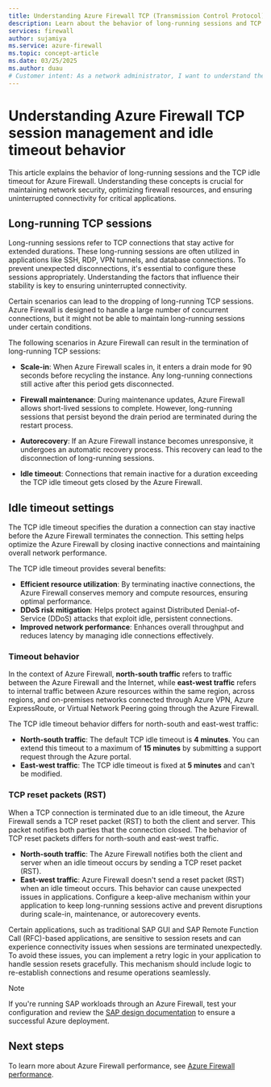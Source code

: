 ```yaml
---
title: Understanding Azure Firewall TCP (Transmission Control Protocol) session management and idle timeout behavior
description: Learn about the behavior of long-running sessions and TCP idle timeout for Azure Firewall.
services: firewall
author: sujamiya
ms.service: azure-firewall
ms.topic: concept-article
ms.date: 03/25/2025
ms.author: duau
# Customer intent: As a network administrator, I want to understand the TCP session management and idle timeout behavior of Azure Firewall, so that I can configure settings to optimize network performance and prevent disruption of long-running connections for critical applications.
---
```


# Understanding Azure Firewall TCP session management and idle timeout behavior

This article explains the behavior of long-running sessions and the TCP idle timeout for Azure Firewall. Understanding these concepts is crucial for maintaining network security, optimizing firewall resources, and ensuring uninterrupted connectivity for critical applications.

## Long-running TCP sessions

Long-running sessions refer to TCP connections that stay active for extended durations. These long-running sessions are often utilized in applications like SSH, RDP, VPN tunnels, and database connections. To prevent unexpected disconnections, it's essential to configure these sessions appropriately. Understanding the factors that influence their stability is key to ensuring uninterrupted connectivity.

Certain scenarios can lead to the dropping of long-running TCP sessions. Azure Firewall is designed to handle a large number of concurrent connections, but it might not be able to maintain long-running sessions under certain conditions.

The following scenarios in Azure Firewall can result in the termination of long-running TCP sessions:

- **Scale-in**: When Azure Firewall scales in, it enters a drain mode for 90 seconds before recycling the instance. Any long-running connections still active after this period gets disconnected.

- **Firewall maintenance**: During maintenance updates, Azure Firewall allows short-lived sessions to complete. However, long-running sessions that persist beyond the drain period are terminated during the restart process.

- **Autorecovery**: If an Azure Firewall instance becomes unresponsive, it undergoes an automatic recovery process. This recovery can lead to the disconnection of long-running sessions.

- **Idle timeout**: Connections that remain inactive for a duration exceeding the TCP idle timeout gets closed by the Azure Firewall.

## Idle timeout settings

The TCP idle timeout specifies the duration a connection can stay inactive before the Azure Firewall terminates the connection. This setting helps optimize the Azure Firewall by closing inactive connections and maintaining overall network performance.

The TCP idle timeout provides several benefits:

- **Efficient resource utilization**: By terminating inactive connections, the Azure Firewall conserves memory and compute resources, ensuring optimal performance.
- **DDoS risk mitigation**: Helps protect against Distributed Denial-of-Service (DDoS) attacks that exploit idle, persistent connections.
- **Improved network performance**: Enhances overall throughput and reduces latency by managing idle connections effectively.

### Timeout behavior

In the context of Azure Firewall, **north-south traffic** refers to traffic between the Azure Firewall and the Internet, while **east-west traffic** refers to internal traffic between Azure resources within the same region, across regions, and on-premises networks connected through Azure VPN, Azure ExpressRoute, or Virtual Network Peering going through the Azure Firewall. 

The TCP idle timeout behavior differs for north-south and east-west traffic:

- **North-south traffic**: The default TCP idle timeout is **4 minutes**. You can extend this timeout to a maximum of **15 minutes** by submitting a support request through the Azure portal.
- **East-west traffic**: The TCP idle timeout is fixed at **5 minutes** and can't be modified.

### TCP reset packets (RST)

When a TCP connection is terminated due to an idle timeout, the Azure Firewall sends a TCP reset packet (RST) to both the client and server. This packet notifies both parties that the connection closed. The behavior of TCP reset packets differs for north-south and east-west traffic.

- **North-south traffic**: The Azure Firewall notifies both the client and server when an idle timeout occurs by sending a TCP reset packet (RST).
- **East-west traffic**: Azure Firewall doesn't send a reset packet (RST) when an idle timeout occurs. This behavior can cause unexpected issues in applications. Configure a keep-alive mechanism within your application to keep long-running sessions active and prevent disruptions during scale-in, maintenance, or autorecovery events.

Certain applications, such as traditional SAP GUI and SAP Remote Function Call (RFC)-based applications, are sensitive to session resets and can experience connectivity issues when sessions are terminated unexpectedly. To avoid these issues, you can implement a retry logic in your application to handle session resets gracefully. This mechanism should include logic to re-establish connections and resume operations seamlessly.

> [!NOTE]
> If you're running SAP workloads through an Azure Firewall, test your configuration and review the [SAP design documentation](/azure/sap/workloads/deployment-checklist?tabs=pilot#pilot-phase-strongly-recommended) to ensure a successful Azure deployment.

## Next steps

To learn more about Azure Firewall performance, see [Azure Firewall performance](firewall-performance.md).
